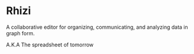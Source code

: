 Rhizi
=====

A collaborative editor for organizing, communicating, and analyzing data in graph form.

A.K.A The spreadsheet of tomorrow

